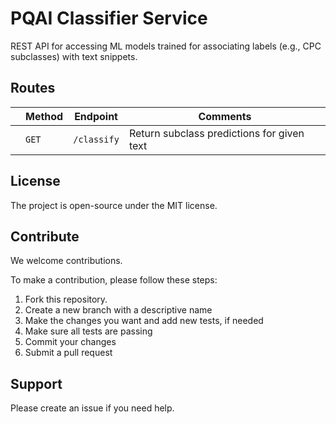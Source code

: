 # PQAI Classifier Service

REST API for accessing ML models trained for associating labels (e.g., CPC subclasses) with
text snippets.

## Routes

|      | Method   | Endpoint                   | Comments                                         |
| ---- | -------- | -------------------------- | ------------------------------------------------ |
|      | `GET`    | `/classify`                | Return subclass predictions for given text       |

## License

The project is open-source under the MIT license.

## Contribute

We welcome contributions.

To make a contribution, please follow these steps:

1. Fork this repository.
2. Create a new branch with a descriptive name
3. Make the changes you want and add new tests, if needed
4. Make sure all tests are passing
5. Commit your changes
6. Submit a pull request

## Support

Please create an issue if you need help.
